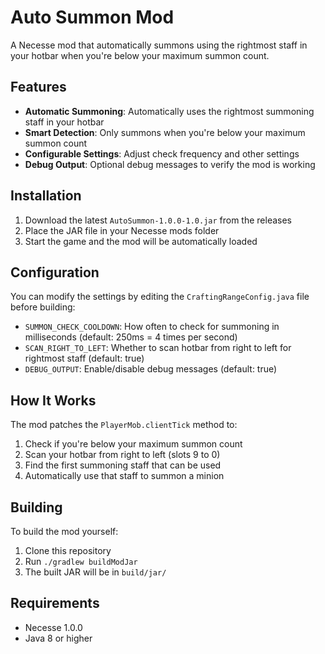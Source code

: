 # Auto Summon Mod

A Necesse mod that automatically summons using the rightmost staff in your hotbar when you're below your maximum summon count.

## Features

- **Automatic Summoning**: Automatically uses the rightmost summoning staff in your hotbar
- **Smart Detection**: Only summons when you're below your maximum summon count
- **Configurable Settings**: Adjust check frequency and other settings
- **Debug Output**: Optional debug messages to verify the mod is working

## Installation

1. Download the latest `AutoSummon-1.0.0-1.0.jar` from the releases
2. Place the JAR file in your Necesse mods folder
3. Start the game and the mod will be automatically loaded

## Configuration

You can modify the settings by editing the `CraftingRangeConfig.java` file before building:

- `SUMMON_CHECK_COOLDOWN`: How often to check for summoning in milliseconds (default: 250ms = 4 times per second)
- `SCAN_RIGHT_TO_LEFT`: Whether to scan hotbar from right to left for rightmost staff (default: true)
- `DEBUG_OUTPUT`: Enable/disable debug messages (default: true)

## How It Works

The mod patches the `PlayerMob.clientTick` method to:
1. Check if you're below your maximum summon count
2. Scan your hotbar from right to left (slots 9 to 0)
3. Find the first summoning staff that can be used
4. Automatically use that staff to summon a minion

## Building

To build the mod yourself:

1. Clone this repository
2. Run `./gradlew buildModJar`
3. The built JAR will be in `build/jar/`

## Requirements

- Necesse 1.0.0
- Java 8 or higher
